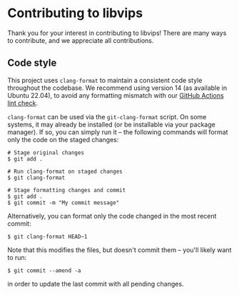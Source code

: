 # Contributing to libvips

Thank you for your interest in contributing to libvips! There are many ways to
contribute, and we appreciate all contributions.

## Code style

This project uses `clang-format` to maintain a consistent code style throughout
the codebase. We recommend using version 14 (as available in Ubuntu 22.04), to
avoid any formatting mismatch with our [GitHub Actions lint check](
.github/workflows/lint.yml).

`clang-format` can be used via the `git-clang-format` script. On some systems,
it may already be installed (or be installable via your package manager). If
so, you can simply run it – the following commands will format only the code
on the staged changes:
```shell
# Stage original changes
$ git add .

# Run clang-format on staged changes
$ git clang-format

# Stage formatting changes and commit
$ git add .
$ git commit -m "My commit message"
```

Alternatively, you can format only the code changed in the most recent commit:
```shell
$ git clang-format HEAD~1
```

Note that this modifies the files, but doesn't commit them – you'll likely want
to run:
```shell
$ git commit --amend -a
```

in order to update the last commit with all pending changes.
